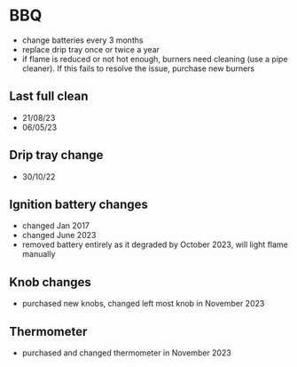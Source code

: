 # BBQ

* change batteries every 3 months
* replace drip tray once or twice a year
* if flame is reduced or not hot enough, burners need cleaning (use a pipe cleaner). If this fails to resolve the issue, purchase new burners

## Last full clean 
* 21/08/23
* 06/05/23

## Drip tray change
* 30/10/22

## Ignition battery changes
* changed Jan 2017
* changed June 2023
* removed battery entirely as it degraded by October 2023, will light flame manually

## Knob changes
* purchased new knobs, changed left most knob in November 2023

## Thermometer
* purchased and changed thermometer in November 2023


